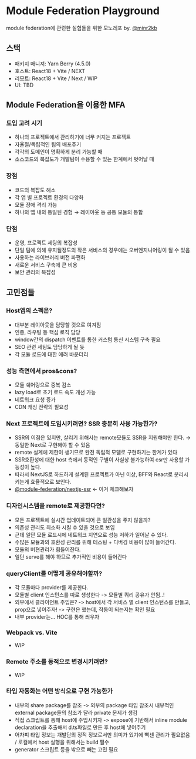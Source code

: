 # Module Federation Playground

module federation에 관련한 실험들을 위한 모노레포 by. [@minr2kb](https://github.com/minr2kb)

## 스택

- 패키지 매니져: Yarn Berry (4.5.0)
- 호스트: React18 + Vite / NEXT
- 리모트: React18 + Vite / Next / WIP
- UI: TBD

## Module Federation을 이용한 MFA

### 도입 고려 시기

- 하나의 프로젝트에서 관리하기에 너무 커지는 프로젝트
- 자율절/독립적인 팀의 배포주기
- 각각의 도메인이 명확하게 분리 가능할 때
- 소스코드의 복잡도가 개발팀이 수용할 수 있는 한계에서 벗어날 때

### 장점

- 코드의 복잡도 해소
- 각 앱 별 프로젝트 환경의 다양화
- 모듈 장애 격리 가능
- 하나의 앱 내의 통일된 경험 → 레이아웃 등 공통 모듈의 통합

### 단점

- 운영, 프로젝트 세팅의 복잡성
- 단일 팀에 의해 유지될정도의 작은 서비스의 경우에는 오버엔지니어링이 될 수 있음
- 사용하는 라이브러리 버전 파편화
- 새로운 서비스 구축에 큰 비용
- 보안 관리의 복잡성

## 고민점들

### Host앱의 스펙은?

- 대부분 레이아웃을 담당할 것으로 여겨짐
- 인증, 라우팅 등 핵심 로직 담당
- window간의 dispatch 이벤트를 통한 커스텀 통신 시스템 구축 필요
- SEO 관련 세팅도 담당하게 될 듯
- 각 모듈 로드에 대한 에러 바운더리

### 성능 측면에서 pros&cons?

- 모듈 쉐어링으로 중복 감소
- lazy load로 초기 로드 속도 개선 가능
- 네트워크 요청 증가
- CDN 캐싱 전략의 필요성

### Next 프로젝트에 도입시키려면? SSR 충분히 사용 가능한가?

- SSR의 이점은 있지만, 살리기 위해서는 remote모듈도 SSR을 지원해야만 한다. → 동일한 Next로 구현해야 할 수 있음
- remote 설계에 제한이 생기므로 완전 독립적 모델로 구현하기는 한계가 있다
- SSR호환성에 대한 host 측에서 동적인 구별이 사실상 불가능하여 csr만 사용할 가능성이 높다.
- 따라서 NextJS로 하드하게 설계된 프로젝트가 아닌 이상, BFF와 React로 분리시키는게 효율적으로 보인다.
- [@module-federation/nextjs-ssr](https://github.com/module-federation/module-federation-examples/tree/master/nextjs-ssr) ← 이거 체크해보자

### 디자인시스템을 remote로 제공한다면?

- 모든 프로젝트에 실시간 업데이트되어 큰 일관성을 주지 않을까?
- 의존성 관리도 최소화 시킬 수 있을 것으로 보임
- 근데 일단 모듈 로드시에 네트워크 지연으로 성능 저하가 일어날 수 있다.
- 수많은 모듈과의 호환성 관리를 위해 테스팅 + 디버깅 비용이 많이 들어간다.
- 모듈의 버젼관리가 힘들어진다.
- 일단 serve를 해야 하므로 추가적인 비용이 들어간다

### queryClient를 어떻게 공유해야할까?

- 각 모듈마다 provider를 제공한다.
- 모듈별 client 인스턴스를 따로 생성한다 -> 모듈별 쿼리 공유가 안됨..!
- 외부에서 클라이언트 주입은? -> host에서 각 서비스 별 client 인스턴스를 만들고, prop으로 넣어주자! -> 구현은 했는데, 작동이 되는지는 확인 필요
- 내부 provider는... HOC를 통해 씌우자

### Webpack vs. Vite

- WIP

### Remote 주소를 동적으로 변경시키려면?

- WIP

### 타입 자동화는 어떤 방식으로 구현 가능한가

- 내부의 share package를 참조 -> 외부의 package 타입 참조시 내부적인 external package들의 참조가 달라 private 문제가 생김
- 직접 스크립트를 통해 host에 주입시키자 -> expose에 기반해서 inline module declaration을 추출해서 d.ts파일로 만든 후 host에 넣어주기
- 어차피 타입 정보는 개발단의 정적 정보로서만 의미가 있기에 빡센 관리가 필요없음 / 로컬에서 host 실행을 위해서는 build 필수
- generator 스크립트 등을 밖으로 빼는 고민 필요
